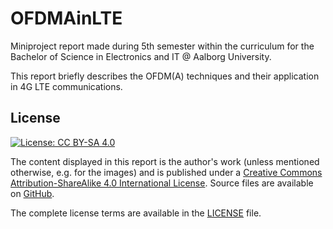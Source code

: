 # OFDMAinLTE
Miniproject report made during 5th semester within the curriculum for the Bachelor of Science in Electronics and IT @ Aalborg University.

This report briefly describes the OFDM(A) techniques and their application in 4G LTE communications.

## License
[![License: CC BY-SA 4.0](https://i.creativecommons.org/l/by-sa/4.0/88x31.png)](https://creativecommons.org/licenses/by-sa/4.0/)

The content displayed in this report is the author's work (unless mentioned otherwise, e.g. for the images) and is published under a [Creative Commons Attribution-ShareAlike 4.0 International License](https://creativecommons.org/licenses/by-sa/4.0/). Source files are available on [GitHub](https://github.com/AodhAnd/OFDMAinLTE).

The complete license terms are available in the [LICENSE]() file.
